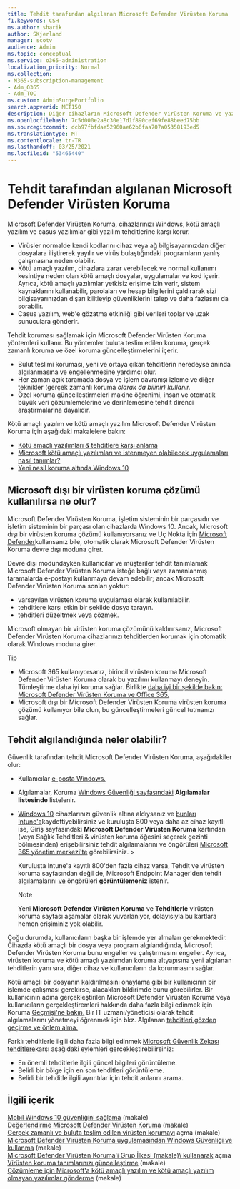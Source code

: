 ```yaml
---
title: Tehdit tarafından algılanan Microsoft Defender Virüsten Koruma
f1.keywords: CSH
ms.author: sharik
author: SKjerland
manager: scotv
audience: Admin
ms.topic: conceptual
ms.service: o365-administration
localization_priority: Normal
ms.collection:
- M365-subscription-management
- Adm_O365
- Adm_TOC
ms.custom: AdminSurgePortfolio
search.appverid: MET150
description: Diğer cihazların Microsoft Defender Virüsten Koruma ve yazılım Windows yazılım tehditlerine karşı nasıl korumaları olduğunu öğrenin.
ms.openlocfilehash: 7c5d000e2a8c30e17d1f890cef69fe88beed75bb
ms.sourcegitcommit: dcb97fbfdae52960ae62b6faa707a05358193ed5
ms.translationtype: MT
ms.contentlocale: tr-TR
ms.lasthandoff: 03/25/2021
ms.locfileid: "53465440"
---
```

# <a name="threats-detected-by-microsoft-defender-antivirus"></a>Tehdit tarafından algılanan Microsoft Defender Virüsten Koruma

Microsoft Defender Virüsten Koruma, cihazlarınızı Windows, kötü amaçlı yazılım ve casus yazılımlar gibi yazılım tehditlerine karşı korur.

- Virüsler normalde kendi kodlarını cihaz veya ağ bilgisayarınızdan diğer dosyalara iliştirerek yayılır ve virüs bulaştığındaki programların yanlış çalışmasına neden olabilir.
- Kötü amaçlı yazılım, cihazlara zarar verebilecek ve normal kullanımı kesintiye neden olan kötü amaçlı dosyalar, uygulamalar ve kod içerir. Ayrıca, kötü amaçlı yazılımlar yetkisiz erişime izin verir, sistem kaynaklarını kullanabilir, parolaları ve hesap bilgilerini çaldırarak sizi bilgisayarınızdan dışarı kilitleyip güvenliklerini talep ve daha fazlasını da sorabilir.
- Casus yazılım, web'e gözatma etkinliği gibi verileri toplar ve uzak sunuculara gönderir.
 
Tehdit koruması sağlamak için Microsoft Defender Virüsten Koruma yöntemleri kullanır. Bu yöntemler buluta teslim edilen koruma, gerçek zamanlı koruma ve özel koruma güncelleştirmelerini içerir.

- Bulut teslimi koruması, yeni ve ortaya çıkan tehditlerin neredeyse anında algılanmasına ve engellenmesine yardımcı olur.
- Her zaman açık taramada dosya ve işlem davranışı izleme ve diğer teknikler (gerçek zamanlı koruma *olarak da bilinir) kullanır.*
- Özel koruma güncelleştirmeleri makine öğrenimi, insan ve otomatik büyük veri çözümlemelerine ve derinlemesine tehdit direnci araştırmalarına dayalıdır. 

Kötü amaçlı yazılım ve kötü amaçlı yazılım Microsoft Defender Virüsten Koruma için aşağıdaki makalelere bakın: 

- [Kötü amaçlı yazılımları & tehditlere karşı anlama](/windows/security/threat-protection/intelligence/understanding-malware)
- [Microsoft kötü amaçlı yazılımları ve istenmeyen olabilecek uygulamaları nasıl tanımlar?](/windows/security/threat-protection/intelligence/criteria)
- [Yeni nesil koruma altında Windows 10](/windows/security/threat-protection/microsoft-defender-antivirus/microsoft-defender-antivirus-in-windows-10)

## <a name="what-happens-when-a-non-microsoft-antivirus-solution-is-used"></a>Microsoft dışı bir virüsten koruma çözümü kullanılırsa ne olur? 

Microsoft Defender Virüsten Koruma, işletim sisteminin bir parçasıdır ve işletim sisteminin bir parçası olan cihazlarda Windows 10. Ancak, Microsoft dışı bir virüsten koruma çözümü kullanıyorsanız ve Uç Nokta için [Microsoft Defender](/windows/security/threat-protection/microsoft-defender-atp/microsoft-defender-advanced-threat-protection)kullansanız bile, otomatik olarak Microsoft Defender Virüsten Koruma devre dışı moduna girer.  

Devre dışı modundayken kullanıcılar ve müşteriler tehdit tanımlamak Microsoft Defender Virüsten Koruma isteğe bağlı veya zamanlanmış taramalarda e-postayı kullanmaya devam edebilir; ancak Microsoft Defender Virüsten Koruma sonları yoktur:

- varsayılan virüsten koruma uygulaması olarak kullanılabilir.
- tehditlere karşı etkin bir şekilde dosya tarayın.
- tehditleri düzeltmek veya çözmek.

Microsoft olmayan bir virüsten koruma çözümünü kaldırırsanız, Microsoft Defender Virüsten Koruma cihazlarınızı tehditlerden korumak için otomatik olarak Windows moduna girer.

> [!TIP]
> - Microsoft 365 kullanıyorsanız, birincil virüsten koruma Microsoft Defender Virüsten Koruma olarak bu yazılımı kullanmayı deneyin. Tümleştirme daha iyi koruma sağlar. Birlikte [daha iyi bir şekilde bakın: Microsoft Defender Virüsten Koruma ve Office 365.](/windows/security/threat-protection/microsoft-defender-antivirus/office-365-microsoft-defender-antivirus)
> - Microsoft dışı bir Microsoft Defender Virüsten Koruma virüsten koruma çözümü kullanıyor bile olun, bu güncelleştirmeleri güncel tutmanızı sağlar.

## <a name="what-to-expect-when-threats-are-detected"></a>Tehdit algılandığında neler olabilir?

Güvenlik tarafından tehdit Microsoft Defender Virüsten Koruma, aşağıdakiler olur:

- Kullanıcılar [e-posta Windows.](https://support.microsoft.com/windows/8942c744-6198-fe56-4639-34320cf9444e) 
- Algılamalar, Koruma [Windows Güvenliği sayfasındaki](/windows/security/threat-protection/windows-defender-security-center/windows-defender-security-center) **Algılamalar listesinde** listelenir.  
- [Windows 10](secure-win-10-pcs.md) cihazlarınızı güvenlik altına aldıysanız ve [bunları Intune'a](/mem/intune/enrollment/windows-enrollment-methods)kaydettiyebilirsiniz ve kuruluşta 800 veya daha az cihaz kayıtlı ise, Giriş  sayfasındaki **Microsoft Defender Virüsten Koruma** kartından (veya Sağlık Tehditleri &  virüsten koruma öğesini seçerek gezinti bölmesinden) erişebilirsiniz tehdit algılamalarını ve öngörüleri <a href="https://go.microsoft.com/fwlink/p/?linkid=2024339" target="_blank">Microsoft 365 yönetim merkezi'te</a> görebilirsiniz.  >  

    Kuruluşta Intune'a kayıtlı 800'den fazla cihaz varsa, Tehdit ve virüsten koruma sayfasından değil de, Microsoft Endpoint Manager'den tehdit algılamalarını [ve](/mem/endpoint-manager-overview) öngörüleri **görüntülemeniz** istenir.
 
    > [!NOTE]
    > Yeni **Microsoft Defender Virüsten Koruma** ve **Tehditlerle** virüsten koruma sayfası aşamalar olarak yuvarlanıyor, dolayısıyla bu kartlara hemen erişiminiz yok olabilir.

Çoğu durumda, kullanıcıların başka bir işlemde yer almaları gerekmektedir. Cihazda kötü amaçlı bir dosya veya program algılandığında, Microsoft Defender Virüsten Koruma bunu engeller ve çalıştırmasını engeller. Ayrıca, virüsten koruma ve kötü amaçlı yazılımdan koruma altyapısına yeni algılanan tehditlerin yanı sıra, diğer cihaz ve kullanıcıların da korunmasını sağlar.  

Kötü amaçlı bir dosyanın kaldırılmasını onaylama gibi bir kullanıcının bir işlemde çalışması gerekirse, alacakları bildirimde bunu görebilirler. Bir kullanıcının adına gerçekleştirilen Microsoft Defender Virüsten Koruma veya kullanıcıların gerçekleştiremleri hakkında daha fazla bilgi edinmek için Koruma [Geçmişi'ne bakın.](https://support.microsoft.com/office/f1e5fd95-09b4-46d1-b8c7-1059a1e09708) Bir IT uzmanı/yöneticisi olarak tehdit algılamalarını yönetmeyi öğrenmek için bkz. Algılanan [tehditleri gözden geçirme ve önlem alma.](review-threats-take-action.md)

Farklı tehditlerle ilgili daha fazla bilgi edinmek <a href="https://www.microsoft.com/wdsi/threats" target="_blank">Microsoft Güvenlik Zekası tehditlere</a>karşı aşağıdaki eylemleri gerçekleştirebilirsiniz: 

- En önemli tehditlerle ilgili güncel bilgileri görüntüleme.
- Belirli bir bölge için en son tehditleri görüntüleme.
- Belirli bir tehditle ilgili ayrıntılar için tehdit anlarını arama.

## <a name="related-content"></a>İlgili içerik

[Mobil Windows 10 güvenliğini sağlama](secure-windows-10-devices.md) (makale)\
[Değerlendirme Microsoft Defender Virüsten Koruma](/windows/security/threat-protection/microsoft-defender-antivirus/evaluate-microsoft-defender-antivirus) (makale)\
[Gerçek zamanlı ve buluta teslim edilen virüsten korumayı](/mem/intune/user-help/turn-on-defender-windows#turn-on-real-time-and-cloud-delivered-protection) açma (makale)\
[Microsoft Defender Virüsten Koruma uygulamasından Windows Güvenliği ve kullanma](/windows/security/threat-protection/microsoft-defender-antivirus/microsoft-defender-security-center-antivirus) (makale)\
[Microsoft Defender Virüsten Koruma'i Grup İlkesi (makale)\ kullanarak](/mem/intune/user-help/turn-on-defender-windows#turn-on-windows-defender) açma
[Virüsten koruma tanımlarınızı güncelleştirme](/mem/intune/user-help/turn-on-defender-windows#update-your-antivirus-definitions) (makale)\
[Çözümleme için Microsoft'a kötü amaçlı yazılım ve kötü amaçlı yazılım olmayan yazılımlar gönderme](/microsoft-365/security/office-365-security/submitting-malware-and-non-malware-to-microsoft-for-analysis) (makale)
